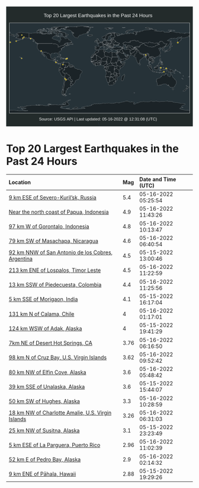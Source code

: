 ![Map](./map.png)

# Top 20 Largest Earthquakes in the Past 24 Hours

| Location | Mag | Date and Time (UTC) |
|:---|:---|:---|
| [9 km ESE of Severo-Kuril’sk, Russia](https://earthquake.usgs.gov/earthquakes/eventpage/us6000hlee) | 5.4 | 05-16-2022 05:25:54 |
| [Near the north coast of Papua, Indonesia](https://earthquake.usgs.gov/earthquakes/eventpage/us6000hlg1) | 4.9 | 05-16-2022 11:43:26 |
| [97 km W of Gorontalo, Indonesia](https://earthquake.usgs.gov/earthquakes/eventpage/us6000hlfk) | 4.8 | 05-16-2022 10:13:47 |
| [79 km SW of Masachapa, Nicaragua](https://earthquake.usgs.gov/earthquakes/eventpage/us6000hlet) | 4.6 | 05-16-2022 06:40:54 |
| [92 km NNW of San Antonio de los Cobres, Argentina](https://earthquake.usgs.gov/earthquakes/eventpage/us6000hlau) | 4.5 | 05-15-2022 13:00:46 |
| [213 km ENE of Lospalos, Timor Leste](https://earthquake.usgs.gov/earthquakes/eventpage/us6000hlfv) | 4.5 | 05-16-2022 11:22:59 |
| [13 km SSW of Piedecuesta, Colombia](https://earthquake.usgs.gov/earthquakes/eventpage/us6000hlfw) | 4.4 | 05-16-2022 11:25:56 |
| [5 km SSE of Morigaon, India](https://earthquake.usgs.gov/earthquakes/eventpage/us6000hld3) | 4.1 | 05-15-2022 16:17:04 |
| [131 km N of Calama, Chile](https://earthquake.usgs.gov/earthquakes/eventpage/us6000hldu) | 4 | 05-16-2022 01:17:01 |
| [124 km WSW of Adak, Alaska](https://earthquake.usgs.gov/earthquakes/eventpage/us6000hlce) | 4 | 05-15-2022 19:41:29 |
| [7km NE of Desert Hot Springs, CA](https://earthquake.usgs.gov/earthquakes/eventpage/ci40019919) | 3.76 | 05-16-2022 06:16:50 |
| [98 km N of Cruz Bay, U.S. Virgin Islands](https://earthquake.usgs.gov/earthquakes/eventpage/pr2022136000) | 3.62 | 05-16-2022 09:52:42 |
| [80 km NW of Elfin Cove, Alaska](https://earthquake.usgs.gov/earthquakes/eventpage/ak022690cqso) | 3.6 | 05-16-2022 05:48:42 |
| [39 km SSE of Unalaska, Alaska](https://earthquake.usgs.gov/earthquakes/eventpage/us6000hlbf) | 3.6 | 05-15-2022 15:44:07 |
| [50 km SW of Hughes, Alaska](https://earthquake.usgs.gov/earthquakes/eventpage/ak0226937nu2) | 3.3 | 05-16-2022 10:28:59 |
| [18 km NW of Charlotte Amalie, U.S. Virgin Islands](https://earthquake.usgs.gov/earthquakes/eventpage/pr71348988) | 3.26 | 05-16-2022 06:31:03 |
| [25 km NW of Susitna, Alaska](https://earthquake.usgs.gov/earthquakes/eventpage/ak02267nduv5) | 3.1 | 05-15-2022 23:23:49 |
| [5 km ESE of La Parguera, Puerto Rico](https://earthquake.usgs.gov/earthquakes/eventpage/pr71349033) | 2.96 | 05-16-2022 11:02:39 |
| [52 km E of Pedro Bay, Alaska](https://earthquake.usgs.gov/earthquakes/eventpage/ak02268yd4vt) | 2.9 | 05-16-2022 02:14:32 |
| [9 km ENE of Pāhala, Hawaii](https://earthquake.usgs.gov/earthquakes/eventpage/hv73013327) | 2.88 | 05-15-2022 19:29:26 |

